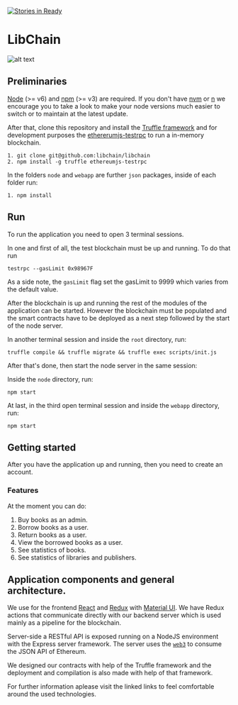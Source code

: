 [![Stories in Ready](https://badge.waffle.io/libchain/libchain.png?label=ready&title=Ready)](https://waffle.io/libchain/libchain)
# LibChain

![alt text][logo]

[logo]: https://github.com/libchain/libchain/raw/master/webapp/public/libchain_logo.png "LibChain Logo"

## Preliminaries

[Node](https://nodejs.org/) (>= v6) and [npm](https://www.npmjs.com/) (>= v3) are required. If you don't have [nvm](https://github.com/creationix/nvm
) or [n](https://github.com/tj/n) we encourage you to take a look to make your node versions much easier to switch or to maintain at the latest update.

After that, clone this repository and install the [Truffle framework](truffleframework.com/) and for development purposes the [ethererumjs-testrpc](https://github.com/ethereumjs/testrpc
) to run a in-memory blockchain.

```
1. git clone git@github.com:libchain/libchain
2. npm install -g truffle ethereumjs-testrpc
```

In the folders `node` and `webapp` are further `json` packages, inside of each folder run:

```
1. npm install
```

## Run
To run the application you need to open 3 terminal sessions. 

In one and first of all, the test blockchain must be up and running. To do that run 

```
testrpc --gasLimit 0x98967F
```

As a side note, the `gasLimit` flag set the gasLimit to 9999 which varies from the default value.

After the blockchain is up and running the rest of the modules of the application can be started. However the blockchain must be populated and the smart contracts have to be deployed as a next step followed by the start of the node server. 

In another terminal session and inside the `root` directory, run: 

```
truffle compile && truffle migrate && truffle exec scripts/init.js
```

After that's done, then start the node server in the same session:

Inside the `node` directory, run: 

```
npm start
```

At last, in the third open terminal session and inside the `webapp` directory, run:

```
npm start
```

## Getting started

After you have the application up and running, then you need to create an account. 

### Features

At the moment you can do: 

1. Buy books as an admin. 
2. Borrow books as a user.
3. Return books as a user.
4. View the borrowed books as a user.
5. See statistics of books.
6. See statistics of libraries and publishers.

## Application components and general architecture.

We use for the frontend [React](https://facebook.github.io/react/) and [Redux](redux.js.org/) with [Material UI](www.material-ui.com/). We have Redux actions that communicate directly with our backend server which is used mainly as a pipeline for the blockchain. 

Server-side a RESTful API is exposed running on a NodeJS environment with the Express server framework. The server uses the [`web3`](https://github.com/ethereum/web3.js/
) to consume the JSON API of Ethereum. 

We designed our contracts with help of the Truffle framework and the deployment and compilation is also made with help of that framework. 

For further information aplease visit the linked links to feel comfortable around the used technologies.